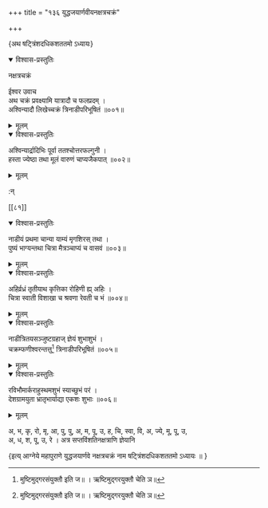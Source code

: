 +++
title = "१३६ युद्धजयार्णवीयनक्षत्रचक्रं"

+++

\{अथ षट्त्रिंशदधिकशततमो ऽध्यायः\}


<details open><summary>विश्वास-प्रस्तुतिः</summary>

नक्षत्रचक्रं  
    
ईश्वर उवाच  
अथ चक्रं प्रवक्ष्यामि यात्रादौ च फलप्रदम् ।  
अश्विन्यादौ लिखेच्चक्रं त्रिनाडीपरिभूषितं ॥००१॥
</details>

<details><summary>मूलम्</summary>

नक्षत्रचक्रं  
    
ईश्वर उवाच  
अथ चक्रं प्रवक्ष्यामि यात्रादौ च फलप्रदम् ।  
अश्विन्यादौ लिखेच्चक्रं त्रिनाडीपरिभूषितं ॥००१॥
</details>  

<details open><summary>विश्वास-प्रस्तुतिः</summary>

अश्विन्यार्द्रादिभिः पूर्वा ततश्चोत्तरफल्गुनी ।  
हस्ता ज्येष्ठा तथा मूलं वारुणं चाप्यजैकपात्   ॥००२॥
</details>

<details><summary>मूलम्</summary>

अश्विन्यार्द्रादिभिः पूर्वा ततश्चोत्तरफल्गुनी ।  
हस्ता ज्येष्ठा तथा मूलं वारुणं चाप्यजैकपात्   ॥००२॥
</details>  
    
:न्  
    
[^१]: मुष्टिमुद्गरसंयुक्तौ इति ज॥ । ऋष्टिमुद्गरयुक्तौ चेति ञ॥  
    
[^२]: अभयस्वस्तिकान्वितौ इति ख॥ , ग॥ , ङ॥ , छ॥ , झ॥ च ।  
अभयस्तम्भिकाश्वितौ इति ज॥  

[[८१]]
    

<details open><summary>विश्वास-प्रस्तुतिः</summary>

नाडीयं प्रथमा चान्या याम्यं मृगशिरस् तथा   ।  
पुष्यं भाग्यन्तथा चित्रा मैत्रञ्चाप्यं च वासवं   ॥००३॥
</details>

<details><summary>मूलम्</summary>

नाडीयं प्रथमा चान्या याम्यं मृगशिरस् तथा   ।  
पुष्यं भाग्यन्तथा चित्रा मैत्रञ्चाप्यं च वासवं   ॥००३॥
</details>  

<details open><summary>विश्वास-प्रस्तुतिः</summary>

अहिर्व्रध्रं तृतीयाथ कृत्तिका रोहिणी ह्य् अहिः   ।  
चित्रा स्वाती विशाखा च श्रवणा रेवती च भं   ॥००४॥
</details>

<details><summary>मूलम्</summary>

अहिर्व्रध्रं तृतीयाथ कृत्तिका रोहिणी ह्य् अहिः   ।  
चित्रा स्वाती विशाखा च श्रवणा रेवती च भं   ॥००४॥
</details>  

<details open><summary>विश्वास-प्रस्तुतिः</summary>

नाडीत्रितयसञ्जुष्टग्रहाज् ज्ञेयं शुभाशुभं   ।  
चक्रम्फणीश्वरन्तत्तु[^१] त्रिनाडीपरिभूषितं   ॥००५॥
</details>

<details><summary>मूलम्</summary>

नाडीत्रितयसञ्जुष्टग्रहाज् ज्ञेयं शुभाशुभं   ।  
चक्रम्फणीश्वरन्तत्तु[^१] त्रिनाडीपरिभूषितं   ॥००५॥
</details>  

<details open><summary>विश्वास-प्रस्तुतिः</summary>

रविभौमार्कराहुस्थमशुभं स्याच्छुभं परं   ।  
देशग्रामयुता भ्रातृभार्याद्या एकशः शुभाः   ॥००६॥
</details>

<details><summary>मूलम्</summary>

रविभौमार्कराहुस्थमशुभं स्याच्छुभं परं   ।  
देशग्रामयुता भ्रातृभार्याद्या एकशः शुभाः   ॥००६॥
</details>  
    
अ, भ, कृ, रो, मृ, आ, पु, पु, अ, म, पू, उ, ह, चि, स्वा, वि, अ, ज्ये, मू, पू, उ,  
अ, ध, श, पू, उ, रे । अत्र सप्तविंशतिनक्षत्राणि ज्ञेयानि  
    
\{इत्य् आग्नेये महापुराणे युद्धजयार्णवे नक्षत्रचक्रं नाम षट्त्रिंशदधिकशततमो ऽध्यायः ॥  }
    